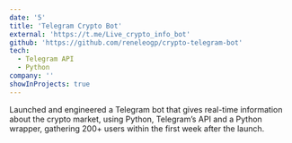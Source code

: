 ```yaml
---
date: '5'
title: 'Telegram Crypto Bot'
external: 'https://t.me/Live_crypto_info_bot'
github: 'https://github.com/reneleogp/crypto-telegram-bot'
tech:
  - Telegram API
  - Python
company: ''
showInProjects: true
---
```


Launched and engineered a Telegram bot that gives real-time information about the crypto market, using Python, Telegram’s API and a Python wrapper, gathering 200+ users within the first week after the launch.
